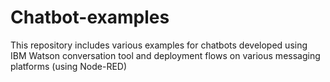 # Chatbot-examples
This repository includes various examples for chatbots developed using IBM Watson conversation tool and deployment flows on various messaging platforms (using Node-RED)   
